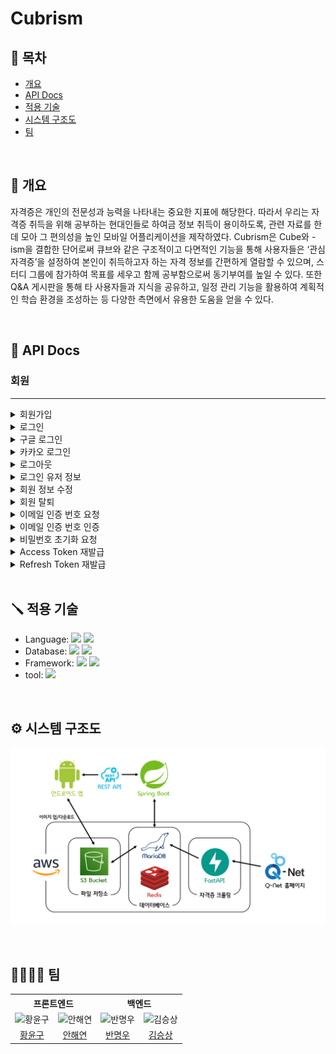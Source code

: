 # Cubrism


## :bookmark: 목차
+ [개요](#pushpin-개요)
+ [API Docs](#abacus-api-docs)
+ [적용 기술](#screwdriver-적용-기술)
+ [시스템 구조도](#gear-시스템-구조도)
+ [팀](#family_man_woman_boy_boy-팀)

</br>

## :pushpin: 개요
자격증은 개인의 전문성과 능력을 나타내는 중요한 지표에 해당한다. 따라서 우리는 자격증 취득을 위해 공부하는 현대인들로 하여금 정보 취득이 용이하도록, 관련 자료를 한데 모아 그 편의성을 높인 모바일 어플리케이션을 제작하였다. Cubrism은 Cube와 -ism을 결합한 단어로써 큐브와 같은 구조적이고 다면적인 기능을 통해 사용자들은 ‘관심 자격증’을 설정하여 본인이 취득하고자 하는 자격 정보를 간편하게 열람할 수 있으며, 스터디 그룹에 참가하여 목표를 세우고 함께 공부함으로써 동기부여를 높일 수 있다. 또한 Q&A 게시판을 통해 타 사용자들과 지식을 공유하고, 일정 관리 기능을 활용하여 계획적인 학습 환경을 조성하는 등 다양한 측면에서 유용한 도움을 얻을 수 있다.

</br>

## :abacus: API Docs
### 회원
---
<details>
<summary>회원가입</summary>

| HTTP | Path  |
| --- | --- |
| <code>POST</code> | /auth/signup |

#### 요청
##### 본문
| 이름 | 타입 | 설명 |
| --- | --- | --- |
| email | String | 이메일 |
| password | String | 비밀번호 |
| nickname | String | 닉네임 |

```json
{
    "email": "test@test.com",
    "password": "password1!",
    "nickname": "nickname"
}
```

#### 응답
##### 본문
| 이름 | 타입 | 설명 |
| --- | --- | --- |
| message | String | 결과 메시지 |
```json
{
    "message": "회원가입에 성공했습니다."
}
```
</details>

<details>
<summary>로그인</summary>

| HTTP | Path  |
| --- | --- |
| <code>POST</code> | /auth/signin |

#### 요청
##### 본문
| 이름 | 타입 | 설명 |
| --- | --- | --- |
| email | String | 이메일 |
| password | String | 비밀번호 |
| fcmToken | String | FCM (Firebase Cloud Messaging) 토큰 |

```json
{
    "email": "test@test.com",
    "password": "password1!",
    "fcmToken": ""
}
```
#### 응답
##### user
| 이름 | 타입 | 설명 |
| --- | --- | --- |
| email | String | 이메일 |
| nickname | String | 닉네임 |
| profileImage | String | 프로필 사진 Url |
| provider | String | 소셜 로그인 [Google, Kakao, null(이메일)] |

##### token
| 이름 | 타입 | 설명 |
| --- | --- | --- |
| accessToken | String | JWT Access Token |
| refreshToken | String | JWT Refresh Token |

```json
{
    "user": {
        "email": "test@test.com",
        "nickname": "닉네임",
        "profileImage": "",
        "provider": null
    },
    "token": {
        "accessToken": "",
        "refreshToken": ""
    }
}
```
</details>

<details>
<summary>구글 로그인</summary>

| HTTP | Path  |
| --- | --- |
| <code>POST</code> | /auth/signin/google |

#### 요청
##### 본문
| 이름 | 타입 | 설명 |
| --- | --- | --- |
| token | String | 구글 인증 토큰 |
| fcmToken | String | FCM (Firebase Cloud Messaging) 토큰 |

```json
{
    "token": "",
    "fcmToken": ""
}
```
#### 응답
##### user
| 이름 | 타입 | 설명 |
| --- | --- | --- |
| email | String | 이메일 |
| nickname | String | 닉네임 |
| profileImage | String | 프로필 사진 Url |
| provider | String | 소셜 로그인 [Google, Kakao, null(이메일)] |

##### token
| 이름 | 타입 | 설명 |
| --- | --- | --- |
| accessToken | String | JWT Access Token |
| refreshToken | String | JWT Refresh Token |

```json
{
    "user": {
        "email": "test@test.com",
        "nickname": "닉네임",
        "profileImage": "",
        "provider": "google"
    },
    "token": {
        "accessToken": "",
        "refreshToken": ""
    }
}
```
</details>

<details>
<summary>카카오 로그인</summary>

| HTTP | Path  |
| --- | --- |
| <code>POST</code> | /auth/signin/kakao |

#### 요청
##### 본문
| 이름 | 타입 | 설명 |
| --- | --- | --- |
| token | String | 카카오 인증 토큰 |
| fcmToken | String | FCM (Firebase Cloud Messaging) 토큰 |

```json
{
    "token": "",
    "fcmToken": ""
}
```
#### 응답
##### user
| 이름 | 타입 | 설명 |
| --- | --- | --- |
| email | String | 이메일 |
| nickname | String | 닉네임 |
| profileImage | String | 프로필 사진 Url |
| provider | String | 소셜 로그인 [Google, Kakao, null(이메일)] |

##### token
| 이름 | 타입 | 설명 |
| --- | --- | --- |
| accessToken | String | JWT Access Token |
| refreshToken | String | JWT Refresh Token |

```json
{
    "user": {
        "email": "test@test.com",
        "nickname": "닉네임",
        "profileImage": "",
        "provider": "kakao"
    },
    "token": {
        "accessToken": "",
        "refreshToken": ""
    }
}
```
</details>

<details>
<summary>로그아웃</summary>

| HTTP | Path  |
| --- | --- |
| <code>POST</code> | /auth/logout |

#### 응답
##### 본문
| 이름 | 타입 | 설명 |
| --- | --- | --- |
| message | String | 결과 메시지 |
```json
{
    "message": "로그아웃 완료"
}
```
</details>

<details>
<summary>로그인 유저 정보</summary>

| HTTP | Path  |
| --- | --- |
| <code>GET</code> | /auth/users |

#### 요청
##### 파라미터
| 이름 | 타입 | 설명 |
| --- | --- | --- |
| Authorization | String | JWT Access Token |

```
Authorization: Bearer Token
```
#### 응답
##### 본문
| 이름 | 타입 | 설명 |
| --- | --- | --- |
| email | String | 이메일 |
| nickname | String | 닉네임 |
| profileImage | String | 프로필 사진 Url |
| provider | String | 소셜 로그인 [Google, Kakao, null(이메일)] |
```json
{
    "email": "test@test.com",
    "nickname": "닉네임",
    "profileImage": "",
    "provider": null
}
```
</details>

<details>
<summary>회원 정보 수정</summary>

| HTTP | Path  |
| --- | --- |
| <code>PUT</code> | /auth/users |

#### 요청
##### 파라미터
| 이름 | 타입 | 설명 |
| --- | --- | --- |
| Authorization | String | JWT Access Token |

```
Authorization: Bearer Token
```
##### 본문
| 이름 | 타입 | 설명 |
| --- | --- | --- |
| nickname | String | 닉네임 |
| imageUrl | String | 프로필 사진 Url |
| isImageChange | Boolean | 프로필 사진 변경 여부 |

```json
{
    "nickname": "닉네임",
    "imageUrl": "",
    "isImageChange": true
}
```
#### 응답
##### 본문
| 이름 | 타입 | 설명 |
| --- | --- | --- |
| email | String | 이메일 |
| nickname | String | 닉네임 |
| profileImage | String | 프로필 사진 Url |
| provider | String | 소셜 로그인 [Google, Kakao, null(이메일)] |
```json
{
    "email": "test@test.com",
    "nickname": "닉네임",
    "profileImage": "",
    "provider": null
}
```
</details>

<details>
<summary>회원 탈퇴</summary>

| HTTP | Path  |
| --- | --- |
| <code>DELETE</code> | /auth/users |

#### 요청
##### 파라미터
| 이름 | 타입 | 설명 |
| --- | --- | --- |
| Authorization | String | JWT Access Token |

```
Authorization: Bearer Token
```

#### 응답
##### 본문
| 이름 | 타입 | 설명 |
| --- | --- | --- |
| message | String | 결과 메시지 |
```json
{
    "message": "회원 탈퇴가 완료되었습니다."
}
```
</details>

<details>
<summary>이메일 인증 번호 요청</summary>

| HTTP | Path  |
| --- | --- |
| <code>POST</code> | /auth/signup/email/request |

#### 요청
##### 본문
| 이름 | 타입 | 설명 |
| --- | --- | --- |
| email | String | 이메일 |

```json
{
    "email": "test@test.com"
}
```
#### 응답
##### 본문
| 이름 | 타입 | 설명 |
| --- | --- | --- |
| message | String | 결과 메시지 |
```json
{
    "message": "이메일 전송 완료"
}
```
</details>

<details>
<summary>이메일 인증 번호 인증</summary>

| HTTP | Path  |
| --- | --- |
| <code>POST</code> | /auth/signup/email/verify |

#### 요청
##### 본문
| 이름 | 타입 | 설명 |
| --- | --- | --- |
| email | String | 이메일 |
| code | String | 인증 코드 |

```json
{
    "email": "test@test.com",
    "code": "000000"
}
```
#### 응답
##### 본문
| 이름 | 타입 | 설명 |
| --- | --- | --- |
| message | String | 결과 메시지 |
```json
{
    "message": "이메일 인증 완료"
}
```
</details>

<details>
<summary>비밀번호 초기화 요청</summary>

| HTTP | Path  |
| --- | --- |
| <code>POST</code> | /auth/users/password |

#### 요청
##### 본문
| 이름 | 타입 | 설명 |
| --- | --- | --- |
| email | String | 이메일 |

```json
{
    "email": "test@test.com"
}
```
#### 응답
##### 본문
| 이름 | 타입 | 설명 |
| --- | --- | --- |
| message | String | 결과 메시지 |
```json
{
    "message": "이메일을 전송했습니다."
}
```
</details>

<details>
<summary>Access Token 재발급</summary>

| HTTP | Path  |
| --- | --- |
| <code>POST</code> | /auth/token/access |

#### 요청
##### 파라미터
| 이름 | 타입 | 설명 |
| --- | --- | --- |
| AccessToken | String | JWT Access Token |
| RefreshToken | String | JWT Refresh Token |

```
AccessToken: Bearer Token
RefreshToken: Token
```
#### 응답
##### 본문
| 이름 | 타입 | 설명 |
| --- | --- | --- |
| accessToken | String | JWT Access Token |
| refreshToken | String | JWT Refresh Token |
```json
{
    "accessToken": "",
    "refreshToken": null
}
```
</details>

<details>
<summary>Refresh Token 재발급</summary>

| HTTP | Path  |
| --- | --- |
| <code>POST</code> | /auth/token/refresh |

#### 요청
##### 파라미터
| 이름 | 타입 | 설명 |
| --- | --- | --- |
| Authorization | String | JWT Access Token |

```
Authorization: Bearer Token
```

#### 응답
##### 본문
| 이름 | 타입 | 설명 |
| --- | --- | --- |
| accessToken | String | JWT Access Token |
| refreshToken | String | JWT Refresh Token |
```json
{
    "accessToken": null,
    "refreshToken": ""
}
```
</details>

</br>

## :screwdriver: 적용 기술
<ul>
  <li>Language: <img src="https://img.shields.io/badge/java-000000?style=for-the-badge&logo=openjdk&logoColor=white"> <img src="https://img.shields.io/badge/HTML5-E34F26?style=for-the-badge&logo=HTML5&logoColor=white"></li>
  <li>Database: <img src="https://img.shields.io/badge/redis-DC382D?style=for-the-badge&logo=redis&logoColor=white"> <img src="https://img.shields.io/badge/mariadb-003545?style=for-the-badge&logo=mariadb&logoColor=white"> </li>
  <li>Framework: <img src="https://img.shields.io/badge/spring boot-6DB33F?style=for-the-badge&logo=springboot&logoColor=white"> <img src="https://img.shields.io/badge/spring security-6DB33F?style=for-the-badge&logo=springsecurity&logoColor=white"></li>
  <li> tool: <img src="https://img.shields.io/badge/intellij idea-000000?style=for-the-badge&logo=intellijidea&logoColor=white"></li>
</ul>

</br>

## :gear: 시스템 구조도
![시스템 구조도](https://raw.githubusercontent.com/caadiq/Cubrism/master/image/%EC%8B%9C%EC%8A%A4%ED%85%9C%20%EA%B5%AC%EC%84%B1%EB%8F%84.png)

</br>

## :family_man_woman_boy_boy: 팀
<table>
  <tr>
    <th colspan="2">프론트엔드</th>
    <th colspan="2">백엔드</th>
  </tr>
  <tr>
    <td align="center">
      <img src="https://avatars.githubusercontent.com/u/149460377?v=4" alt="황윤구" style="width:150px;height:150px;">
    </td>
    <td align="center">
      <img src="https://avatars.githubusercontent.com/u/149464663?v=4" alt="안해연" style="width:150px;height:150px;">
    </td>
    <td align="center">
      <img src="https://avatars.githubusercontent.com/u/10990331?v=4" alt="반명우" style="width:150px;height:150px;">
    </td>
    <td align="center">
      <img src="https://avatars.githubusercontent.com/u/74907427?v=4" alt="김승상" style="width:150px;height:150px;">
    </td>
  </tr>
  <tr>
    <td align="center">
      <a href="https://github.com/hyg0527">황윤구</a>
    </td>
    <td align="center">
      <a href="https://github.com/haeyeon623">안해연</a>
    </td>
    <td align="center">
      <a href="https://github.com/caadiq">반명우</a>
    </td>
    <td align="center">
      <a href="https://github.com/seungsang2000">김승상</a>
    </td>
  </tr>
</table>
